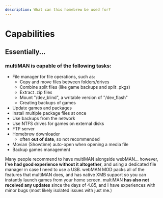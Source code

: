 ```yaml
---
description: What can this homebrew be used for?
---
```


# Capabilities

## Essentially...

### multiMAN is capable of the following tasks:

* File manager for file operations, such as:
  * Copy and move files between folders/drives
  * Combine split files \(like game backups and split .pkgs\)
  * Extract .zip files
  * Mount "/dev\_blind", a writable version of "/dev\_flash"
  * Creating backups of games
* Update games and packages
* Install multiple package files at once
* Use backups from the network
* Use NTFS drives for games on external disks
* FTP server
* Homebrew downloader
  * often **out of date**, so not recommended
* Movian \(Showtime\) auto-open when opening a media file
* Backup games management

Many people recommend to have multiMAN alongside webMAN... however, **I've had good experience without it altogether**, and using a dedicated file manager in case I need to use a USB. webMAN MOD packs all of the features that multiMAN does, and has native XMB support so you can instantly launch games from your home screen. multiMAN **has also not received any updates** since the days of 4.85, and I have experiences with minor bugs \(most likely isolated issues with just me.\)

